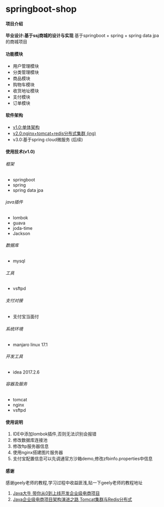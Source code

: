# springboot-shop

#### 项目介绍
**毕业设计:基于ssj商城的设计与实现**
基于springboot + spring + spring data jpa 的商城项目

#### 功能模块

- 用户管理模块
- 分类管理模块
- 商品模块
- 购物车模块
- 收货地址模块
- 支付模块
- 订单模块

#### 软件架构

- [v1.0:单体架构](https://gitee.com/luserme/springboot-shop/tree/v1.0/)
- [v2.0:nginx+tomcat+redis分布式集群 (ing)](https://gitee.com/luserme/springboot-shop/tree/develop/)
- v3.0:基于spring cloud微服务 (后续)

#### 使用技术(v1.0)

###### 框架
- springboot
- spring
- spring data jpa

###### java插件
- lombok
- guava
- joda-time
- Jackson

###### 数据库
- mysql

###### 工具
- vsftpd

###### 支付对接
- 支付宝当面付

###### 系统环境
- manjaro linux 17.1

###### 开发工具
- idea 2017.2.6

###### 容器及服务
- tomcat
- nginx
- vsftpd

#### 使用说明

1. IDE中添加lombok插件,否则无法识别会报错
2. 修改数据库连接池
3. 修改ftp服务器信息
4. 使用nginx搭建图片服务器
5. 支付宝配置信息可以先调通官方沙箱demo,修改zfbinfo.properties中信息

#### 感谢
感谢geely老师的教程,学习过程中收益匪浅,贴一下geely老师的教程地址

1. [Java大牛 带你从0到上线开发企业级电商项目](http://coding.imooc.com/class/96.html)
2. [Java企业级电商项目架构演进之路 Tomcat集群与Redis分布式](http://coding.imooc.com/class/162.html)
